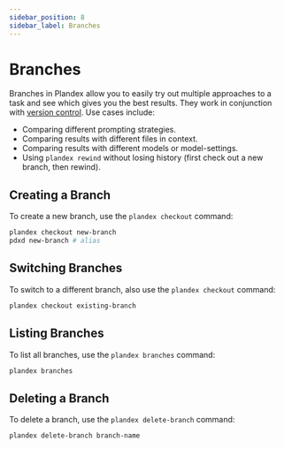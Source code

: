 ```yaml
---
sidebar_position: 8
sidebar_label: Branches
---
```


# Branches

Branches in Plandex allow you to easily try out multiple approaches to a task and see which gives you the best results. They work in conjunction with [version control](./version-control.md). Use cases include:

- Comparing different prompting strategies.
- Comparing results with different files in context.
- Comparing results with different models or model-settings.
- Using `plandex rewind` without losing history (first check out a new branch, then rewind).

## Creating a Branch

To create a new branch, use the `plandex checkout` command:

```bash
plandex checkout new-branch
pdxd new-branch # alias
```

## Switching Branches

To switch to a different branch, also use the `plandex checkout` command:

```bash
plandex checkout existing-branch
```

## Listing Branches

To list all branches, use the `plandex branches` command:

```bash
plandex branches
```

## Deleting a Branch

To delete a branch, use the `plandex delete-branch` command:

```bash
plandex delete-branch branch-name
```
